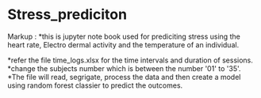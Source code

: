 # Stress_prediciton
 Markup : *this is jupyter note book used for prediciting stress using the heart rate, Electro dermal activity and the temperature of an individual.

*refer the file time_logs.xlsx for the time intervals and duration of sessions.
*change the subjects number which is between the number '01' to '35'.
*The file will read, segrigate, process the data and then create a model using random forest classier to predict the outcomes.
